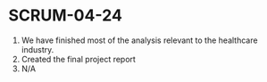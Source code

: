 # SCRUM-04-24
1. We have finished most of the analysis relevant to the healthcare industry.
2. Created the final project report
3. N/A

